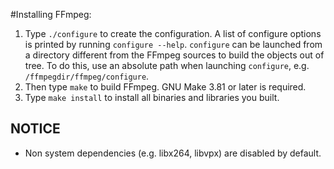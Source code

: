 #Installing FFmpeg:

1. Type ```./configure``` to create the configuration. A list of configure
options is printed by running ```configure --help```.
```configure``` can be launched from a directory different from the FFmpeg
sources to build the objects out of tree. To do this, use an absolute
path when launching ```configure```, e.g. ```/ffmpegdir/ffmpeg/configure```.
2. Then type ```make``` to build FFmpeg. GNU Make 3.81 or later is required.
3. Type ```make install``` to install all binaries and libraries you built.

NOTICE
------

 - Non system dependencies (e.g. libx264, libvpx) are disabled by default.
